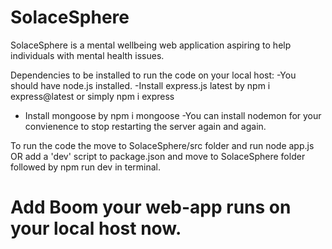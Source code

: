 # SolaceSphere
SolaceSphere is a mental wellbeing web application aspiring to help individuals with mental health issues. 

Dependencies to be installed to run the code on your local host:
-You should have node.js installed.
-Install express.js latest by npm i express@latest or simply npm i express
- Install mongoose by npm i mongoose
-You can install nodemon for your convienence to stop restarting the server again and again. 

To run the code the move to SolaceSphere/src folder and run node app.js 
OR
add a 'dev' script to package.json and move to SolaceSphere folder followed by npm run dev in terminal.

# Add Boom your web-app runs on your local host now.
